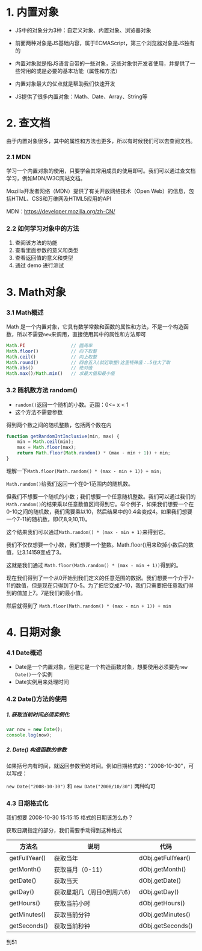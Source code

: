# 1. 内置对象

* JS中的对象分为3种：自定义对象、内置对象、浏览器对象
* 前面两种对象是JS基础内容，属于ECMAScript，第三个浏览器对象是JS独有的

* 内置对象就是指JS语言自带的一些对象，这些对象供开发者使用，并提供了一些常用的或是必要的基本功能（属性和方法）

* 内置对象最大的优点就是帮助我们快速开发
* JS提供了很多内置对象：Math、Date、Array、String等

# 2. 查文档

由于内置对象很多，其中的属性和方法也更多，所以有时候我们可以去查阅文档。

### 2.1 MDN

学习一个内置对象的使用，只要学会其常用成员的使用即可。我们可以通过查文档学习，例如MDN/W3C网站文档。

Mozilla开发者网络（MDN）提供了有关开放网络技术（Open Web）的信息，包括HTML、CSS和万维网及HTML5应用的API

MDN：https://developer.mozilla.org/zh-CN/

### 2.2 如何学习对象中的方法

1. 查阅该方法的功能
2. 查看里面参数的意义和类型
3. 查看返回值的意义和类型
4. 通过 demo 进行测试

# 3. Math对象

### 3.1 Math概述

Math 是一个内置对象，它具有数学常数和函数的属性和方法，不是一个构造函数，所以不需要`new`来调用，直接使用其中的属性和方法即可

```javascript
Math.PI                 // 圆周率
Math.floor()            // 向下取整
Math.ceil()             // 向上取整
Math.round()            // 四舍五入(就近取整)这里特殊值：.5往大了取
Math.abs()              // 绝对值
Math.max()/Math.min()   // 求最大值和最小值
```

### 3.2 随机数方法 random()

* `random()`返回一个随机的小数。范围：0<= x < 1
* 这个方法不需要参数

得到两个数之间的随机整数，包括两个数在内

```javascript
function getRandomIntInclusive(min, max) {
    min = Math.ceil(min);
    max = Math.floor(max);
    return Math.floor(Math.random() * (max - min + 1)) + min;
}
```

理解一下`Math.floor(Math.random() * (max - min + 1)) + min;`

`Math.random()`给我们返回一个在0-1范围内的随机数。

但我们不想要一个随机的小数；我们想要一个任意随机整数。我们可以通过我们的`Math.random()`的结果乘以任意数值区间得到它。举个例子，如果我们想要一个在0-10之间的随机数，我们需要乘以10，然后结果中的0.4会变成4。如果我们想要一个7-11的随机数，即(7,8,9,10,11)。

这个结果我们可以通过`Math.random() * (max - min + 1)`来得到它。

我们不仅仅想要一个小数，我们想要一个整数。Math.floor()用来砍掉小数后的数值，让3.14159变成了3。

这就是我们通过 `Math.floor(Math.random() * (max - min + 1))`得到的。

现在我们得到了一个从0开始到我们定义的任意范围的数据。我们想要一个介于7-11的数值，但是现在只得到了0-5。为了把它变成7-10，我们只需要把任意我们得到的值加上7。7是我们的最小值。

然后就得到了 `Math.floor(Math.random() * (max - min + 1)) + min`

# 4. 日期对象

### 4.1 Date概述

* Date是一个内置对象，但是它是一个构造函数对象，想要使用必须要先`new Date()`一个实例
* Date实例用来处理时间

### 4.2 Date()方法的使用

##### 1. 获取当前时间必须实例化

```javascript
var now = new Date();
console.log(now);
```

##### 2. Date() 构造函数的参数

如果括号内有时间，就返回参数里的时间。例如日期格式的："2008-10-30"，可以写成：

`new Date("2008-10-30")` 和 `new Date("2008/10/30")` 两种均可

### 4.3 日期格式化

我们想要 2008-10-30 15:15:15 格式的日期该怎么办？

获取日期指定的部分，我们需要手动得到这种格式

| 方法名        | 说明                       | 代码               |
| ------------- | -------------------------- | ------------------ |
| getFullYear() | 获取当年                   | dObj.getFullYear() |
| getMonth()    | 获取当月（0-11）           | dObj.getMonth()    |
| getDate()     | 获取当天                   | dObj.getDate()     |
| getDay()      | 获取星期几（周日0到周六6） | dObj.getDay()      |
| getHours()    | 获取当前小时               | dObj.getHours()    |
| getMinutes()  | 获取当前分钟               | dObj.getMinutes()  |
| getSeconds()  | 获取当前秒钟               | dObj.getSeconds()  |

到51